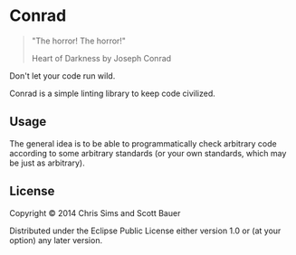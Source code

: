 # Conrad

> "The horror! The horror!"
>
> Heart of Darkness by Joseph Conrad

Don't let your code run wild.

Conrad is a simple linting library to keep code civilized.

## Usage

The general idea is to be able to programmatically check arbitrary code according to some arbitrary standards (or your own standards, which may be just as arbitrary).

## License

Copyright © 2014 Chris Sims and Scott Bauer

Distributed under the Eclipse Public License either version 1.0 or (at
your option) any later version.
